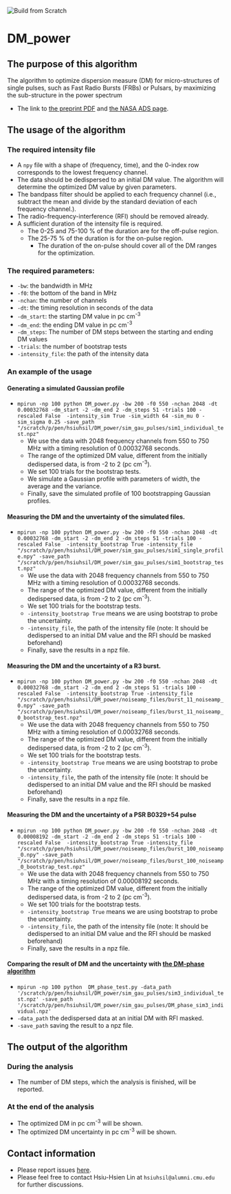 ![Build from Scratch](https://img.shields.io/badge/Build-From%20Scratch-brightgreen)
# DM_power
## The purpose of this algorithm 
The algorithm to optimize dispersion measure (DM) for micro-structures of single pulses, such as Fast Radio Bursts (FRBs) or Pulsars, by maximizing the sub-structure in the power spectrum 
* The link to [the preprint PDF](https://arxiv.org/pdf/2208.13677.pdf) and [the NASA ADS page](https://ui.adsabs.harvard.edu/abs/2022arXiv220813677L/abstract).


## The usage of the algorithm

### The required intensity file

* A `npy` file with a shape of (frequency, time), and the 0-index row corresponds to the lowest frequency channel.
* The data should be dedispersed to an initial DM value. The algorithm will determine the optimized DM value by given parameters.
* The bandpass filter should be applied to each frequency channel (i.e., subtract the mean and divide by the standard deviation of each frequency channel.). 
* The radio-frequency-interference (RFI) should be removed already.
* A sufficient duration of the intensity file is required. 
    * The 0-25 and 75-100 % of the duration are for the off-pulse region.
    * The 25-75 % of the duration is for the on-pulse region.
        * The duration of the on-pulse should cover all of the DM ranges for the optimization.  

### The required parameters:

* `-bw`: the bandwidth in MHz 
* `-f0`: the bottom of the band in MHz
* `-nchan`: the number of channels
* `-dt`: the timing resolution in seconds of the data 
* `-dm_start`: the starting DM value in pc cm<sup>-3</sup> 
* `-dm_end`: the ending DM value in pc cm<sup>-3</sup> 
* `-dm_steps`: The number of DM steps between the starting and ending DM values 
* `-trials`: the number of bootstrap tests
* `-intensity_file`: the path of the intensity data


### An example of the usage

#### Generating a simulated Gaussian profile
- `mpirun -np 100 python DM_power.py -bw 200 -f0 550 -nchan 2048 -dt 0.00032768 -dm_start -2 -dm_end 2 -dm_steps 51 -trials 100 -rescaled False  -intensity_sim True -sim_width 64 -sim_mu 0 -sim_sigma 0.25 -save_path "/scratch/p/pen/hsiuhsil/DM_power/sim_gau_pulses/sim1_individual_test.npz"`
    - We use the data with 2048 frequency channels from 550 to 750 MHz with a timing resolution of 0.00032768 seconds.
    - The range of the optimized DM value, different from the initially dedispersed data, is from -2 to 2 (pc cm<sup>-3</sup>). 
    - We set 100 trials for the bootstrap tests.
    - We simulate a Gaussian profile with parameters of width, the average and the variance. 
    - Finally, save the simulated profile of 100 bootstrapping Gaussian profiles.

#### Measuring the DM and the unvertainty of the simulated files.
- `mpirun -np 100 python DM_power.py -bw 200 -f0 550 -nchan 2048 -dt 0.00032768 -dm_start -2 -dm_end 2 -dm_steps 51 -trials 100 -rescaled False  -intensity_bootstrap True -intensity_file "/scratch/p/pen/hsiuhsil/DM_power/sim_gau_pulses/sim1_single_profile.npy" -save_path "/scratch/p/pen/hsiuhsil/DM_power/sim_gau_pulses/sim1_bootstrap_test.npz"`
    - We use the data with 2048 frequency channels from 550 to 750 MHz with a timing resolution of 0.00032768 seconds.
    - The range of the optimized DM value, different from the initially dedispersed data, is from -2 to 2 (pc cm<sup>-3</sup>). 
    - We set 100 trials for the bootstrap tests.
    - `-intensity_bootstrap True` means we are using bootstrap to probe the uncertainty.
    - `-intensity_file`, the path of the intensity file (note: It should be dedispersed to an initial DM value and the RFI should be masked beforehand)
    - Finally, save the results in a npz file.

#### Measuring the DM and the uncertainty of a R3 burst.
- `mpirun -np 100 python DM_power.py -bw 200 -f0 550 -nchan 2048 -dt 0.00032768 -dm_start -2 -dm_end 2 -dm_steps 51 -trials 100 -rescaled False  -intensity_bootstrap True -intensity_file "/scratch/p/pen/hsiuhsil/DM_power/noiseamp_files/burst_11_noiseamp_0.npy" -save_path "/scratch/p/pen/hsiuhsil/DM_power/noiseamp_files/burst_11_noiseamp_0_bootstrap_test.npz"`
    - We use the data with 2048 frequency channels from 550 to 750 MHz with a timing resolution of 0.00032768 seconds.
    - The range of the optimized DM value, different from the initially dedispersed data, is from -2 to 2 (pc cm<sup>-3</sup>). 
    - We set 100 trials for the bootstrap tests.
    - `-intensity_bootstrap True` means we are using bootstrap to probe the uncertainty.
    - `-intensity_file`, the path of the intensity file (note: It should be dedispersed to an initial DM value and the RFI should be masked beforehand)
    - Finally, save the results in a npz file.

#### Measuring the DM and the uncertainty of a PSR B0329+54 pulse
- `mpirun -np 100 python DM_power.py -bw 200 -f0 550 -nchan 2048 -dt 0.00008192 -dm_start -2 -dm_end 2 -dm_steps 51 -trials 100 -rescaled False  -intensity_bootstrap True -intensity_file "/scratch/p/pen/hsiuhsil/DM_power/noiseamp_files/burst_100_noiseamp_0.npy" -save_path "/scratch/p/pen/hsiuhsil/DM_power/noiseamp_files/burst_100_noiseamp_0_bootstrap_test.npz"`
    - We use the data with 2048 frequency channels from 550 to 750 MHz with a timing resolution of 0.00008192 seconds.
    - The range of the optimized DM value, different from the initially dedispersed data, is from -2 to 2 (pc cm<sup>-3</sup>). 
    - We set 100 trials for the bootstrap tests.
    - `-intensity_bootstrap True` means we are using bootstrap to probe the uncertainty.
    - `-intensity_file`, the path of the intensity file (note: It should be dedispersed to an initial DM value and the RFI should be masked beforehand)
    - Finally, save the results in a npz file.

#### Comparing the result of DM and the uncertainty with [the DM-phase algorithm](https://github.com/danielemichilli/DM_phase)
- `mpirun -np 100 python  DM_phase_test.py -data_path '/scratch/p/pen/hsiuhsil/DM_power/sim_gau_pulses/sim3_individual_test.npz' -save_path '/scratch/p/pen/hsiuhsil/DM_power/sim_gau_pulses/DM_phase_sim3_individual.npz'`
- `-data_path` the dedispersed data at an initial DM with RFI masked. 
- `-save_path` saving the result to a npz file.


## The output of the algorithm
### During the analysis
* The number of DM steps, which the analysis is finished, will be reported.

### At the end of the analysis
* The optimized DM in pc cm<sup>-3</sup> will be shown. 
* The optimized DM uncertainty in pc cm<sup>-3</sup> will be shown. 

## Contact information
* Please report issues [here](https://github.com/hsiuhsil/DM_power/issues).
* Please feel free to contact Hsiu-Hsien Lin at `hsiuhsil@alumni.cmu.edu` for further discussions.
